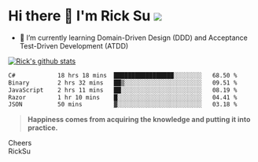 # Hi there 👋 I'm Rick Su ![](https://komarev.com/ghpvc/?username=ricksu978)
<!--
**ricksu978/ricksu978** is a ✨ _special_ ✨ repository because its `README.md` (this file) appears on your GitHub profile.

Here are some ideas to get you started:

- 🔭 I’m currently working on ...
-->
- 🌱 I’m currently learning Domain-Driven Design (DDD) and Acceptance Test-Driven Development (ATDD)
<!--
- 👯 I’m looking to collaborate on ...
- 🤔 I’m looking for help with ...
- 💬 Ask me about ...
- 📫 How to reach me: ...
- 😄 Pronouns: ...
- ⚡ Fun fact: ...
-->
[![Rick's github stats](https://github-readme-stats.vercel.app/api?username=ricksu978&theme=dark)](https://github.com/ricksu978/ricksu978)

<!--START_SECTION:waka-->

```txt
C#            18 hrs 18 mins  █████████████████░░░░░░░░   68.50 %
Binary        2 hrs 32 mins   ██▒░░░░░░░░░░░░░░░░░░░░░░   09.51 %
JavaScript    2 hrs 11 mins   ██░░░░░░░░░░░░░░░░░░░░░░░   08.19 %
Razor         1 hr 10 mins    █░░░░░░░░░░░░░░░░░░░░░░░░   04.41 %
JSON          50 mins         ▓░░░░░░░░░░░░░░░░░░░░░░░░   03.18 %
```

<!--END_SECTION:waka-->

> **Happiness comes from acquiring the knowledge and putting it into practice.**

Cheers  
RickSu 
